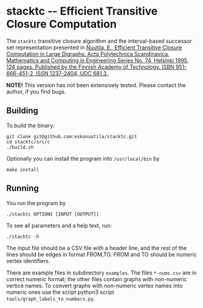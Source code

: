# stacktc -- Efficient Transitive Closure Computation

The `stacktc` transitive closure algorithm and the interval-based successor set representation presented in [Nuutila, E., Efficient Transitive Closure Computation in Large Digraphs. Acta Polytechnica Scandinavica, Mathematics and Computing in Engineering Series No. 74, Helsinki 1995, 124 pages. Published by the Finnish Academy of Technology. ISBN 951-666-451-2, ISSN 1237-2404, UDC 681.3.](docs/thesis.pdf).

**NOTE!** This version has not been extensively tested. Please contact the author, if you find bugs.

## Building

To build the binary:

```
git clone git@github.com:eskonuutila/stacktc.git
cd stacktc/src/c
./build.sh
```

Optionally you can install the program into `/usr/local/bin` by

```
make install
```

## Running

You run the program by

```
./stacktc OPTIONS [INPUT [OUTPUT]]
```

To see all parameters and a help text, run:

```
./stacktc -h
```

The input file should be a CSV file with a header line, and the rest of the lines should be edges in format FROM,TO. FROM and TO should be numeric vertex identifiers.

There are example files in subdirectory `examples`. The files `*-nums.csv` are in correct numeric format; the other files contain graphs
with non-numeric vertice names. To convert graphs with non-numeric vertex names into numeric ones use the script python3 script
`tools/graph_labels_to_numbers.py`.

